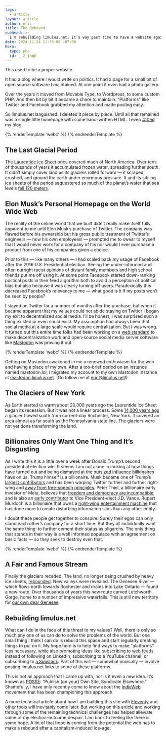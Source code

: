 ```yaml
---
tags:
  - article
layout: article
author: eric
title: The Rebound
subhead: >-
  I’m rebuilding limulus.net. It’s way past time to have a website again.
date: 2024-11-24 11:35:00 -07:00
hero:
  type: pho
  id: __2_jhqG
---
```


This used to be a proper website.

It had a blog where I would write on politics. It had a page for a small bit of open source
software I maintained. At one point it even had a photo gallery.

Over the years it moved from Movable Type, to Wordpress, to some custom PHP. And then bit by
bit it became a chore to maintain. “Platforms” like Twitter and Facebook grabbed my
attention and made posting easy.

So limulus.net languished. I deleted it piece by piece. Until all that remained was a single
little homepage with some hand-written HTML. I even [410ed] my blog.

[410ed]: https://developer.mozilla.org/en-US/docs/Web/HTTP/Status/410

{% renderTemplate 'webc' %}
<article-photo id="YZKnYR16" placement="right"></article-photo>
{% endrenderTemplate %}

## The Last Glacial Period

The [Laurentide Ice Sheet] once covered much of North America. Over tens of thousands of
years it accumulated frozen water, spreading further south. It didn’t simply cover land as
its glaciers rolled forward — it scraped, crushed, and ground the earth under enormous
pressure. It and its sibling ice sheets of the period sequestered so much of the planet’s
water that sea levels [fell 120 meters].

[laurentide ice sheet]: https://en.wikipedia.org/wiki/Laurentide_ice_sheet
[fell 120 meters]: https://en.wikipedia.org/w/index.php?title=Post-glacial_rebound&oldid=1257075757#Global_sea_levels

## Elon Musk’s Personal Homepage on the World Wide Web

The reality of the online world that we built didn’t really make itself fully apparent to me
until Elon Musk’s purchase of Twitter. The company was flawed before his ownership but his
gross public treatment of Twitter’s engineers — now his own employees! — prompted me to
swear to myself that I would never work for a company of his nor would I ever purchase a
product from one of his companies given a choice.

Prior to this — like many others — I had scaled back my usage of Facebook after the 2016
U.S. Presidential election. Seeing the under-informed and often outright racist opinions of
distant family members and high school friends put me off using it. At some point Facebook
started down-ranking political posts in their feed algorithm both to avoid a perception of
political bias but also because it was clearly turning off users. Paradoxically this
decreased Facebook’s relevancy to me — what good is it if my posts won’t be seen by people?

I stayed on Twitter for a number of months after the purchase, but when it became apparent
that my values could not abide staying on Twitter I began my exit to decentralized social
media. I’ll be honest, I was surprised such a thing existed or even could exist. My
assumption had always been that social media at a large scale would require centralization.
But I was wrong. It turned out this entire time folks had been working on a [web standard]
to make decentralization work and open-source social media server software like [Mastodon]
was proving it out.

{% renderTemplate 'webc' %}
<article-photo id="vz6BJKDO" placement="left"></article-photo>
{% endrenderTemplate %}

Getting on Mastodon awakened in me a renewed enthusiasm for the web and having a place of my
own. After a too-brief period on an instance named mastodon.lol, I migrated my account to my
own Mastodon instance at [mastodon.limulus.net]. (Go follow me at [eric@limulus.net][fedi profile]!)

[web standard]: https://activitypub.rocks/
[mastodon]: https://joinmastodon.org/
[mastodon.limulus.net]: https://mastodon.limulus.net/
[fedi profile]: https://limulus.net/@eric

## The Glaciers of New York

As Earth started to warm about 20,000 years ago the Laurentide Ice Sheet began its
recession. But it was not a linear process. Some [14,000 years ago] a glacier flowed south
from current-day Rochester, New York. It covered an area almost as far south as the
Pennsylvania state line. The glaciers were not yet done transforming the land.

[14,000 years ago]: https://experts.illinois.edu/en/publications/evidence-for-a-late-glacial-advance-near-the-beginning-of-the-you

## Billionaires Only Want One Thing and It’s Disgusting

As I write this it is a little over a week after Donald Trump’s second presidential election
win. It seems I am not alone in looking at how things have turned out and being dismayed at
the [outsized influence] billionaires have on us. Trump himself is a billionaire. Musk
became one of Trump’s [largest contributors] and has been warping Twitter further and
further right-wing and [away from free-speech principles]. Peter Thiel, a billionaire early
investor of Meta, believes that [freedom and democracy are incompatible], and is also an
[early contributor] to Vice President-elect J.D. Vance. Rupert Murdoch is a billionaire that
owns a [right-wing entertainment machine] that has done more to create disturbing
information silos than any other entity.

I doubt these people get together to conspire. Surely their egos can only stand each other’s
company for a short time. But they all individually want the same thing: to further cement
their status as oligarchs. The only thing that stands in their way is a well informed
populace with an agreement on basic facts — so they seek to destroy even that.

[outsized influence]: https://newrepublic.com/post/188197/trump-media-information-landscape-fox
[largest contributors]: https://wapo.st/412xKmy
[away from free-speech principles]: https://bsky.app/profile/did:plc:c7ozmxoc5b2ky4iam2o36uic/post/3lb3bewyxj22p
[freedom and democracy are incompatible]: https://www.cato-unbound.org/2009/04/13/peter-thiel/education-libertarian/
[early contributor]: https://www.motherjones.com/politics/2024/07/peter-thiel-donald-trump-vance-hulk-hogan/
[right-wing entertainment machine]: https://en.wikipedia.org/wiki/List_of_assets_owned_by_News_Corp

{% renderTemplate 'webc' %}
<article-photo id="nSzUcPUP" placement="right"></article-photo>
{% endrenderTemplate %}

## A Fair and Famous Stream

Finally the glaciers receded. The land, no longer being crushed by heavy ice sheets,
[rebounded]. New valleys were revealed. The Genesee River — which flows north towards
Rochester and drains into Lake Ontario — found a new route. Over thousands of years this new
route carved Letchworth Gorge, home to a number of impressive waterfalls. This is still new
territory for [our own dear Genesee].

[rebounded]: https://en.wikipedia.org/wiki/Post-glacial_rebound
[our own dear genesee]: https://rbscp.lib.rochester.edu/1816

## Rebuilding limulus.net

What can I do in the face of this threat to my values? Well, there is only so much any one
of us can do to solve the problems of the world. But one small thing I think I can do is
rebuild this space and start regularly creating things to put on it. My hope here is to help
find ways to make “platforms” less necessary, while also promoting ideas like subscribing to
[web feeds] instead of following on LinkedIn, subscribing to a YouTube channel, or
subscribing to [a Substack]. Part of this will — somewhat ironically — involve posting
limulus.net links to some of these platforms.

This is not an approach that I came up with, nor is it even a new idea. It’s known as
[POSSE]: “Publish (on your) Own Site, Syndicate Elsewhere.” Shamefully, I have only recently
come to know about the [IndieWeb] movement that has been championing this approach.

A more technical article about how I am building this site with [Eleventy] and other tools
will inevitably come later. But working on this article and working through some of the
remaining technical challenges has helped alleviate some of my election-outcome despair. I
am back to feeling like there is some hope. A lot of that hope is coming from the potential
the web has to make a rebound after a capitalism-induced ice-age.

[web feeds]: https://aboutfeeds.com/
[a substack]: https://www.anildash.com/2024/11/19/dont-call-it-a-substack/
[posse]: https://indieweb.org/POSSE
[indieweb]: https://indieweb.org
[eleventy]: https://11ty.dev/
